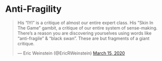 # Anti-Fragility


<blockquote class="twitter-tweet" data-dnt="true"><p lang="en" dir="ltr">His “IYI” is a critique of almost our entire expert class. His “Skin In The Game” gambit, a critique of our entire system of sense-making. There’s a reason you are discovering yourselves using words like “anti-fragile” &amp; “black swan”. These are but fragments of a giant critique.</p>&mdash; Eric Weinstein (@EricRWeinstein) <a href="https://twitter.com/EricRWeinstein/status/1239275167861207041?ref_src=twsrc%5Etfw">March 15, 2020</a></blockquote> <script async src="https://platform.twitter.com/widgets.js" charset="utf-8"></script>